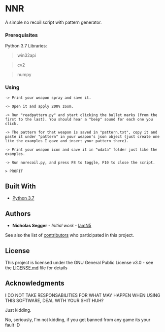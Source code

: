 # NNR
A simple no recoil script with pattern generator.

### Prerequisites

Python 3.7 Libraries:
> win32api

> cv2

> numpy

### Using

```
-> Print your weapon spray and save it.
```
```
-> Open it and apply 200% zoom.
```
```
-> Run "readpattern.py" and start clicking the bullet marks (from the first to the last). You should hear a "beep" sound for each one you click.
```
```
-> The pattern for that weapon is saved in "pattern.txt", copy it and paste it under "pattern" in your weapon's json object (just create one like the examples I gave and insert your pattern there).
```
```
-> Print your weapon icon and save it in "wdata" folder just like the examples.
```
```
-> Run norecoil.py, and press F8 to toggle, F10 to close the script.
```
```
> PROFIT
```

## Built With

* [Python 3.7](https://www.python.org/downloads/)

## Authors

* **Nicholas Segger** - *Initial work* - [IamN5](https://github.com/IamN5)

See also the list of [contributors](https://github.com/your/project/contributors) who participated in this project.

## License

This project is licensed under the GNU General Public License v3.0 - see the [LICENSE.md](LICENSE.md) file for details

## Acknowledgments

I DO NOT TAKE RESPONSABILITIES FOR WHAT MAY HAPPEN WHEN USING THIS SOFTWARE, DEAL WITH YOUR SHIT HUH?

Just kidding. 

No, seriously, I'm not kidding, if you get banned from any game its your fault :D
